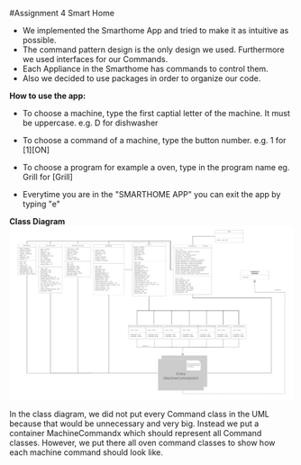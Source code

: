 #Assignment 4 Smart Home

- We implemented the Smarthome App and tried to make it as intuitive as possible.
- The command pattern design is the only design we used. Furthermore we used interfaces for our Commands.
- Each Appliance in the Smarthome has commands to control them. 
- Also we decided to use packages in order to organize our code.

**How to use the app:**

- To choose a machine, type the first captial letter of the machine. It must be uppercase. e.g. D for dishwasher
- To choose a command of a machine, type the button number. e.g. 1 for [1][ON]
- To choose a program for example a oven, type in the program name eg. Grill for [Grill]

- Everytime you are in the "SMARTHOME APP" you can exit the app by typing "e"

**Class Diagram**
![Smarthome Class Diagram](smarthome_cd.png)

In the class diagram, we did not put every Command class in the UML because that would be unnecessary and very big.
Instead we put a container MachineCommandx which should represent all Command classes.
However, we put there all oven command classes to show how each machine command should look like.


